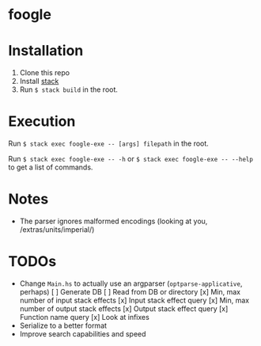# foogle

# Installation
1. Clone this repo 
2. Install [stack](https://docs.haskellstack.org/en/stable/install_and_upgrade/)
3. Run `$ stack build` in the root.

# Execution
Run `$ stack exec foogle-exe -- [args] filepath` in the root.

Run `$ stack exec foogle-exe -- -h` or `$ stack exec foogle-exe -- --help` to 
get a list of commands.

# Notes
* The parser ignores malformed encodings (looking at you, 
/extras/units/imperial/)

# TODOs
* Change `Main.hs` to actually use an argparser (`optparse-applicative`, perhaps)
  [ ] Generate DB
  [ ] Read from DB or directory
  [x] Min, max number of input stack effects
  [x] Input stack effect query
  [x] Min, max number of output stack effects
  [x] Output stack effect query
  [x] Function name query
  [x] Look at infixes
* Serialize to a better format
* Improve search capabilities and speed
